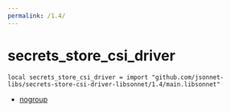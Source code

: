 ```yaml
---
permalink: /1.4/
---
```


# secrets_store_csi_driver

```jsonnet
local secrets_store_csi_driver = import "github.com/jsonnet-libs/secrets-store-csi-driver-libsonnet/1.4/main.libsonnet"
```



* [nogroup](nogroup/index.md)
